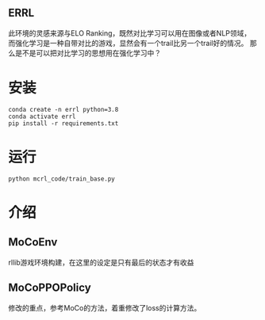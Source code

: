 ERRL
---
此环境的灵感来源与ELO Ranking，既然对比学习可以用在图像或者NLP领域，
而强化学习是一种自带对比的游戏，显然会有一个trail比另一个trail好的情况。
那么是不是可以把对比学习的思想用在强化学习中？
# 安装
```shell
conda create -n errl python=3.8
conda activate errl
pip install -r requirements.txt 
```

# 运行
```shell
python mcrl_code/train_base.py
```
# 介绍
## MoCoEnv
rllib游戏环境构建，在这里的设定是只有最后的状态才有收益
## MoCoPPOPolicy
修改的重点，参考MoCo的方法，着重修改了loss的计算方法。